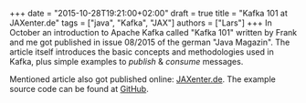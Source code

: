 +++
date = "2015-10-28T19:21:00+02:00"
draft = true
title = "Kafka 101 at JAXenter.de"
tags = ["java", "Kafka", "JAX"]
authors = ["Lars"]
+++
In October an introduction to Apache Kafka called "Kafka 101" written by Frank and me got published in issue 08/2015 of the german "Java Magazin". The article itself introduces the basic concepts and methodologies used in Kafka, plus simple examples to _publish_ &amp; _consume_ messages.

Mentioned article also got published online: [JAXenter.de](https://jaxenter.de/kafka-101-28692). The example source code can be found at [GitHub](https://github.com/kafka101/java-news-feed).
